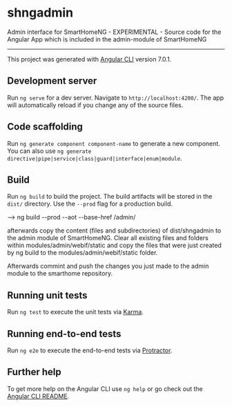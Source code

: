 # shngadmin
Admin interface for SmartHomeNG - EXPERIMENTAL - Source code for the Angular App which is included in the admin-module of SmartHomeNG


---


This project was generated with [Angular CLI](https://github.com/angular/angular-cli) version 7.0.1.

## Development server

Run `ng serve` for a dev server. Navigate to `http://localhost:4200/`. The app will automatically reload if you change any of the source files.

## Code scaffolding

Run `ng generate component component-name` to generate a new component. You can also use `ng generate directive|pipe|service|class|guard|interface|enum|module`.

## Build

Run `ng build` to build the project. The build artifacts will be stored in the `dist/` directory. Use the `--prod` flag for a production build.

--> ng build --prod --aot --base-href /admin/

afterwards copy the content (files and subdirectories) of dist/shngadmin to the admin module of SmartHomeNG. Clear all existing files and 
folders within modules/admin/webif/static and copy the files that were just created by ng build to the modules/admin/webif/static folder.

Afterwards commint and push the changes you just made to the admin module to the smarthome repository.

## Running unit tests

Run `ng test` to execute the unit tests via [Karma](https://karma-runner.github.io).

## Running end-to-end tests

Run `ng e2e` to execute the end-to-end tests via [Protractor](http://www.protractortest.org/).

## Further help

To get more help on the Angular CLI use `ng help` or go check out the [Angular CLI README](https://github.com/angular/angular-cli/blob/master/README.md).

